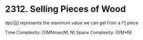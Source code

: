 # 2312. Selling Pieces of Wood
dp[i][j] represents the maximum value we can get from a i*j piece

Time Complexity: O(M*N*max(M, N)
Space Complexity: O(M*N)